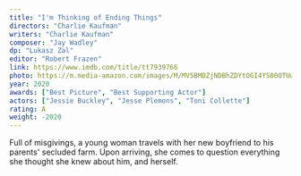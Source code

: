 ```yaml
---
title: "I'm Thinking of Ending Things"
directors: "Charlie Kaufman"
writers: "Charlie Kaufman"
composer: "Jay Wadley"
dp: "Lukasz Zal"
editor: "Robert Frazen"
link: https://www.imdb.com/title/tt7939766
photo: https://m.media-amazon.com/images/M/MV5BMDZjNDBhZDYtOGI4YS00OTUwLTk1ZjQtMjU5Mzc3NWNkNTNiXkEyXkFqcGdeQXVyODk4OTc3MTY@._V1_FMjpg_UX1280_.jpg
year: 2020
awards: ["Best Picture", "Best Supporting Actor"]
actors: ["Jessie Buckley", "Jesse Plemons", "Toni Collette"]
rating: A
weight: -2020
---
```

Full of misgivings, a young woman travels with her new boyfriend to his parents' secluded farm. Upon arriving, she comes to question everything she thought she knew about him, and herself.